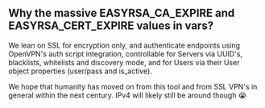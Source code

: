 ## Why the massive EASYRSA_CA_EXPIRE and EASYRSA_CERT_EXPIRE values in vars?

We lean on SSL for encryption only, and authenticate endpoints using OpenVPN's auth script integration, controllable for Servers via UUID's, blacklists, whitelists and discovery mode, and for Users via their User object properties (user/pass and is_active).

We hope that humanity has moved on from this tool and from SSL VPN's in general within the next century. IPv4 will likely still be around though 😭
